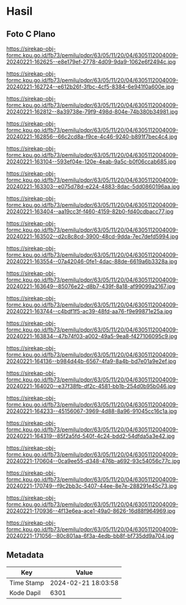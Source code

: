 # Hasil

## Foto C Plano

https://sirekap-obj-formc.kpu.go.id/fb73/pemilu/pdpr/63/05/11/20/04/6305112004009-20240221-162625--e8e179ef-2778-4d09-9da9-1062e6f2494c.jpg

https://sirekap-obj-formc.kpu.go.id/fb73/pemilu/pdpr/63/05/11/20/04/6305112004009-20240221-162724--e612b26f-3fbc-4cf5-8384-6e941f0a600e.jpg

https://sirekap-obj-formc.kpu.go.id/fb73/pemilu/pdpr/63/05/11/20/04/6305112004009-20240221-162812--8a39738e-79f9-498d-804e-74b380b34981.jpg

https://sirekap-obj-formc.kpu.go.id/fb73/pemilu/pdpr/63/05/11/20/04/6305112004009-20240221-162856--66c2cd8a-f9ce-4c46-9240-b891f7bec4c4.jpg

https://sirekap-obj-formc.kpu.go.id/fb73/pemilu/pdpr/63/05/11/20/04/6305112004009-20240221-163104--593ef04e-120e-4eab-9a5c-b0f06ccab685.jpg

https://sirekap-obj-formc.kpu.go.id/fb73/pemilu/pdpr/63/05/11/20/04/6305112004009-20240221-163303--e075d78d-e224-4883-8dac-5dd0860196aa.jpg

https://sirekap-obj-formc.kpu.go.id/fb73/pemilu/pdpr/63/05/11/20/04/6305112004009-20240221-163404--aa19cc3f-f460-4159-82b0-fd40cdbacc77.jpg

https://sirekap-obj-formc.kpu.go.id/fb73/pemilu/pdpr/63/05/11/20/04/6305112004009-20240221-163502--d2c8c8cd-3900-48cd-9dda-7ec7defd5994.jpg

https://sirekap-obj-formc.kpu.go.id/fb73/pemilu/pdpr/63/05/11/20/04/6305112004009-20240221-163554--07a42046-0fe1-4dac-88de-6619a6b3328a.jpg

https://sirekap-obj-formc.kpu.go.id/fb73/pemilu/pdpr/63/05/11/20/04/6305112004009-20240221-163649--85076e22-d8b7-439f-8a18-af99099a2167.jpg

https://sirekap-obj-formc.kpu.go.id/fb73/pemilu/pdpr/63/05/11/20/04/6305112004009-20240221-163744--c4bdf1f5-ac39-48fd-aa76-f9e99871e25a.jpg

https://sirekap-obj-formc.kpu.go.id/fb73/pemilu/pdpr/63/05/11/20/04/6305112004009-20240221-163834--47b74f03-a002-49a5-9ea8-f427106095c9.jpg

https://sirekap-obj-formc.kpu.go.id/fb73/pemilu/pdpr/63/05/11/20/04/6305112004009-20240221-164136--b984d44b-6567-4fa9-8a4b-bd7e01a9e2ef.jpg

https://sirekap-obj-formc.kpu.go.id/fb73/pemilu/pdpr/63/05/11/20/04/6305112004009-20240221-164020--e37f38fb-df2c-4581-bb1b-254d0b95b046.jpg

https://sirekap-obj-formc.kpu.go.id/fb73/pemilu/pdpr/63/05/11/20/04/6305112004009-20240221-164233--45156067-3969-4d88-8a96-91045cc16c1a.jpg

https://sirekap-obj-formc.kpu.go.id/fb73/pemilu/pdpr/63/05/11/20/04/6305112004009-20240221-164319--85f2a5fd-540f-4c24-bdd2-54dfda5a3e42.jpg

https://sirekap-obj-formc.kpu.go.id/fb73/pemilu/pdpr/63/05/11/20/04/6305112004009-20240221-170604--0ca9ee55-d348-476b-a692-93c54056c77c.jpg

https://sirekap-obj-formc.kpu.go.id/fb73/pemilu/pdpr/63/05/11/20/04/6305112004009-20240221-170749--f9c2bb3c-5407-44ee-8e7e-288291e45c73.jpg

https://sirekap-obj-formc.kpu.go.id/fb73/pemilu/pdpr/63/05/11/20/04/6305112004009-20240221-170936--4f13e6ea-ace1-49a0-8626-16d88f964969.jpg

https://sirekap-obj-formc.kpu.go.id/fb73/pemilu/pdpr/63/05/11/20/04/6305112004009-20240221-171056--80c801aa-6f3a-4edb-bb8f-bf735dd9a704.jpg


## Metadata

| Key        | Value               |
| ---------- | ------------------- |
| Time Stamp | 2024-02-21 18:03:58 |
| Kode Dapil | 6301                |



